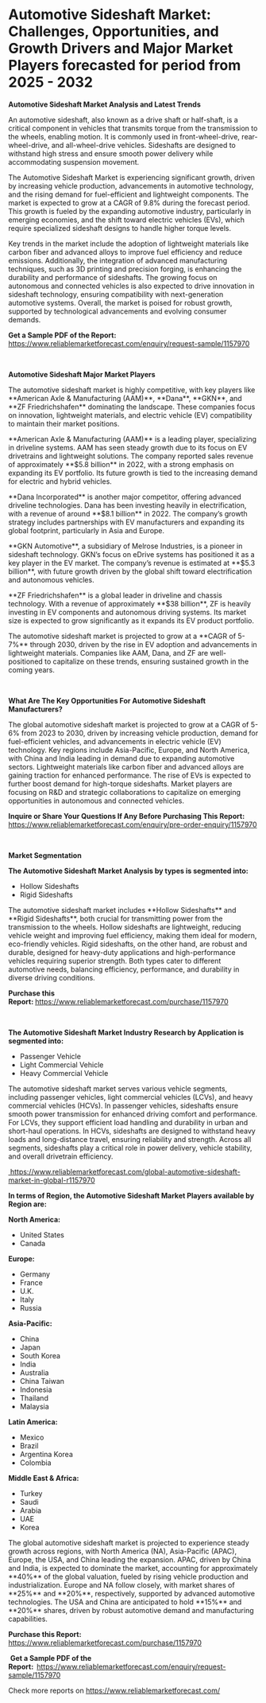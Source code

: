 <p><h1>Automotive Sideshaft Market: Challenges, Opportunities, and Growth Drivers and Major Market Players forecasted for period from 2025 - 2032</h1></p><p><strong>Automotive Sideshaft Market Analysis and Latest Trends</strong></p>
<p><p>An automotive sideshaft, also known as a drive shaft or half-shaft, is a critical component in vehicles that transmits torque from the transmission to the wheels, enabling motion. It is commonly used in front-wheel-drive, rear-wheel-drive, and all-wheel-drive vehicles. Sideshafts are designed to withstand high stress and ensure smooth power delivery while accommodating suspension movement.</p><p>The Automotive Sideshaft Market is experiencing significant growth, driven by increasing vehicle production, advancements in automotive technology, and the rising demand for fuel-efficient and lightweight components. The market is expected to grow at a CAGR of 9.8% during the forecast period. This growth is fueled by the expanding automotive industry, particularly in emerging economies, and the shift toward electric vehicles (EVs), which require specialized sideshaft designs to handle higher torque levels.</p><p>Key trends in the market include the adoption of lightweight materials like carbon fiber and advanced alloys to improve fuel efficiency and reduce emissions. Additionally, the integration of advanced manufacturing techniques, such as 3D printing and precision forging, is enhancing the durability and performance of sideshafts. The growing focus on autonomous and connected vehicles is also expected to drive innovation in sideshaft technology, ensuring compatibility with next-generation automotive systems. Overall, the market is poised for robust growth, supported by technological advancements and evolving consumer demands.</p></p>
<p><strong>Get a Sample PDF of the Report:&nbsp;</strong> <a href="https://www.reliablemarketforecast.com/enquiry/request-sample/1157970?utm_campaign=1110&utm_medium=2&utm_source=Github&utm_content=ia&utm_term=23012025&utm_id=automotive-sideshaft">https://www.reliablemarketforecast.com/enquiry/request-sample/1157970</a></p>
<p>&nbsp;</p>
<p><strong>Automotive Sideshaft Major Market Players</strong></p>
<p><p>The automotive sideshaft market is highly competitive, with key players like **American Axle & Manufacturing (AAM)**, **Dana**, **GKN**, and **ZF Friedrichshafen** dominating the landscape. These companies focus on innovation, lightweight materials, and electric vehicle (EV) compatibility to maintain their market positions.</p><p>**American Axle & Manufacturing (AAM)** is a leading player, specializing in driveline systems. AAM has seen steady growth due to its focus on EV drivetrains and lightweight solutions. The company reported sales revenue of approximately **$5.8 billion** in 2022, with a strong emphasis on expanding its EV portfolio. Its future growth is tied to the increasing demand for electric and hybrid vehicles.</p><p>**Dana Incorporated** is another major competitor, offering advanced driveline technologies. Dana has been investing heavily in electrification, with a revenue of around **$8.1 billion** in 2022. The company’s growth strategy includes partnerships with EV manufacturers and expanding its global footprint, particularly in Asia and Europe.</p><p>**GKN Automotive**, a subsidiary of Melrose Industries, is a pioneer in sideshaft technology. GKN’s focus on eDrive systems has positioned it as a key player in the EV market. The company’s revenue is estimated at **$5.3 billion**, with future growth driven by the global shift toward electrification and autonomous vehicles.</p><p>**ZF Friedrichshafen** is a global leader in driveline and chassis technology. With a revenue of approximately **$38 billion**, ZF is heavily investing in EV components and autonomous driving systems. Its market size is expected to grow significantly as it expands its EV product portfolio.</p><p>The automotive sideshaft market is projected to grow at a **CAGR of 5-7%** through 2030, driven by the rise in EV adoption and advancements in lightweight materials. Companies like AAM, Dana, and ZF are well-positioned to capitalize on these trends, ensuring sustained growth in the coming years.</p></p>
<p>&nbsp;</p>
<p><strong>What Are The Key Opportunities For Automotive Sideshaft Manufacturers?</strong></p>
<p><p>The global automotive sideshaft market is projected to grow at a CAGR of 5-6% from 2023 to 2030, driven by increasing vehicle production, demand for fuel-efficient vehicles, and advancements in electric vehicle (EV) technology. Key regions include Asia-Pacific, Europe, and North America, with China and India leading in demand due to expanding automotive sectors. Lightweight materials like carbon fiber and advanced alloys are gaining traction for enhanced performance. The rise of EVs is expected to further boost demand for high-torque sideshafts. Market players are focusing on R&D and strategic collaborations to capitalize on emerging opportunities in autonomous and connected vehicles.</p></p>
<p><strong>Inquire or Share Your Questions If Any Before Purchasing This Report:</strong> <a href="https://www.reliablemarketforecast.com/enquiry/pre-order-enquiry/1157970?utm_campaign=1110&utm_medium=2&utm_source=Github&utm_content=ia&utm_term=23012025&utm_id=automotive-sideshaft">https://www.reliablemarketforecast.com/enquiry/pre-order-enquiry/1157970</a></p>
<p>&nbsp;</p>
<p><strong>Market Segmentation</strong></p>
<p><strong>The Automotive Sideshaft Market Analysis by types is segmented into:</strong></p>
<p><ul><li>Hollow Sideshafts</li><li>Rigid Sideshafts</li></ul></p>
<p><p>The automotive sideshaft market includes **Hollow Sideshafts** and **Rigid Sideshafts**, both crucial for transmitting power from the transmission to the wheels. Hollow sideshafts are lightweight, reducing vehicle weight and improving fuel efficiency, making them ideal for modern, eco-friendly vehicles. Rigid sideshafts, on the other hand, are robust and durable, designed for heavy-duty applications and high-performance vehicles requiring superior strength. Both types cater to different automotive needs, balancing efficiency, performance, and durability in diverse driving conditions.</p></p>
<p><strong>Purchase this Report:&nbsp;</strong><a href="https://www.reliablemarketforecast.com/purchase/1157970?utm_campaign=1110&utm_medium=2&utm_source=Github&utm_content=ia&utm_term=23012025&utm_id=automotive-sideshaft">https://www.reliablemarketforecast.com/purchase/1157970</a></p>
<p>&nbsp;</p>
<p><strong>The Automotive Sideshaft Market Industry Research by Application is segmented into:</strong></p>
<p><ul><li>Passenger Vehicle</li><li>Light Commercial Vehicle</li><li>Heavy Commercial Vehicle</li></ul></p>
<p><p>The automotive sideshaft market serves various vehicle segments, including passenger vehicles, light commercial vehicles (LCVs), and heavy commercial vehicles (HCVs). In passenger vehicles, sideshafts ensure smooth power transmission for enhanced driving comfort and performance. For LCVs, they support efficient load handling and durability in urban and short-haul operations. In HCVs, sideshafts are designed to withstand heavy loads and long-distance travel, ensuring reliability and strength. Across all segments, sideshafts play a critical role in power delivery, vehicle stability, and overall drivetrain efficiency.</p></p>
<p><a href="https://www.reliablemarketforecast.com/global-automotive-sideshaft-market-in-global-r1157970?utm_campaign=1110&utm_medium=2&utm_source=Github&utm_content=ia&utm_term=23012025&utm_id=automotive-sideshaft">&nbsp;https://www.reliablemarketforecast.com/global-automotive-sideshaft-market-in-global-r1157970</a></p>
<p><strong>In terms of Region, the Automotive Sideshaft Market Players available by Region are:</strong></p>
<p>
    <p> <strong> North America: </strong>
        <ul>
            <li>United States</li>
            <li>Canada</li>
        </ul>
        </p> 
    <p> <strong> Europe: </strong>
        <ul>
            <li>Germany</li>
            <li>France</li>
            <li>U.K.</li>
            <li>Italy</li>
            <li>Russia</li>
        </ul>
        </p> 
    <p> <strong> Asia-Pacific: </strong>
        <ul>
            <li>China</li>
            <li>Japan</li>
            <li>South Korea</li>
            <li>India</li>
            <li>Australia</li>
            <li>China Taiwan</li>
            <li>Indonesia</li>
            <li>Thailand</li>
            <li>Malaysia</li>
        </ul>
        </p> 
    <p> <strong> Latin America: </strong>
        <ul>
            <li>Mexico</li>
            <li>Brazil</li>
            <li>Argentina Korea</li>
            <li>Colombia</li>
        </ul>
        </p> 
    <p> <strong> Middle East & Africa: </strong>
        <ul>
            <li>Turkey</li>
            <li>Saudi</li>
            <li>Arabia</li>
            <li>UAE</li>
            <li>Korea</li>
        </ul>
    </p>
    </p>
<p><p>The global automotive sideshaft market is projected to experience steady growth across regions, with North America (NA), Asia-Pacific (APAC), Europe, the USA, and China leading the expansion. APAC, driven by China and India, is expected to dominate the market, accounting for approximately **40%** of the global valuation, fueled by rising vehicle production and industrialization. Europe and NA follow closely, with market shares of **25%** and **20%**, respectively, supported by advanced automotive technologies. The USA and China are anticipated to hold **15%** and **20%** shares, driven by robust automotive demand and manufacturing capabilities.</p></p>
<p><strong>Purchase this Report: </strong><a href="https://www.reliablemarketforecast.com/purchase/1157970?utm_campaign=1110&utm_medium=2&utm_source=Github&utm_content=ia&utm_term=23012025&utm_id=automotive-sideshaft">https://www.reliablemarketforecast.com/purchase/1157970</a></p>
<p>&nbsp;<strong>Get a Sample PDF of the Report:&nbsp;&nbsp;</strong><a href="https://www.reliablemarketforecast.com/enquiry/request-sample/1157970?utm_campaign=1110&utm_medium=2&utm_source=Github&utm_content=ia&utm_term=23012025&utm_id=automotive-sideshaft">https://www.reliablemarketforecast.com/enquiry/request-sample/1157970</a></p>
<p><strong></strong></p>
<p>Check more reports on <a href="https://www.reliablemarketforecast.com/?utm_campaign=1110&utm_medium=2&utm_source=Github&utm_content=ia&utm_term=23012025&utm_id=automotive-sideshaft">https://www.reliablemarketforecast.com/</a></p>